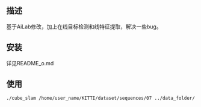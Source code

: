 ## 描述
基于AiLab修改，加上在线目标检测和线特征提取，解决一些bug。

## 安装
详见README_o.md

## 使用
```bash
./cube_slam /home/user_name/KITTI/dataset/sequences/07 ../data_folder/ ../data/ORBvoc.bin ../data/KITTI_mono.yaml
```
